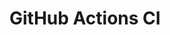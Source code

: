 # GitHub Actions CI



















































































































































































































































































































































































































































































































































































































































































































































































































































































































































































































































































































































































































































































































































































































































































































































































































































































































































































































































































































































































































































































































































































































































































































































































































































